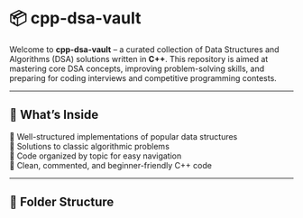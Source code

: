 # 📦 cpp-dsa-vault

Welcome to **cpp-dsa-vault** – a curated collection of Data Structures and Algorithms (DSA) solutions written in **C++**. This repository is aimed at mastering core DSA concepts, improving problem-solving skills, and preparing for coding interviews and competitive programming contests.

---

## 🚀 What’s Inside

🔹 Well-structured implementations of popular data structures  
🔹 Solutions to classic algorithmic problems  
🔹 Code organized by topic for easy navigation  
🔹 Clean, commented, and beginner-friendly C++ code  

---

## 📂 Folder Structure


